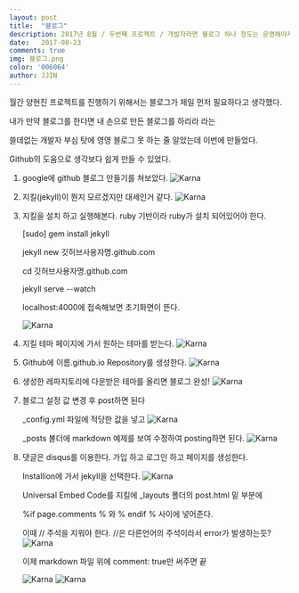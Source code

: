 ```yaml
---
layout: post
title:  "블로그"
description: 2017년 8월 / 두번째 프로젝트 / 개발자라면 블로그 하나 정도는 운영해야지! 이왕 블로그 하려면 네이버 이런거 말고 내가 만들어서 블로그 운영해야지! 그때부터인가요? 제가 블로그를 하지 못하게 된게..
date:   2017-08-23
comments: true
img: 블로그.png
color: '006064'
author: JJIN
---
```

월간 양현진 프로젝트를 진행하기 위해서는 블로그가 제일 먼저 필요하다고 생각했다.

내가 만약 블로그를 한다면 내 손으로 만든 블로그를 하리라 라는

쓸데없는 개발자 부심 탓에 영영 블로그 못 하는 줄 알았는데 이번에 만들었다.

Github의 도움으로 생각보다 쉽게 만들 수 있었다.

1. google에 github 블로그 만들기를 쳐보았다.
![Karna]({{site.baseurl}}/images/구글블로그검색.png)

2. 지킬(jekyll)이 뭔지 모르겠지만 대세인거 같다.
![Karna]({{site.baseurl}}/images/지킬이란.png)

3. 지킬을 설치 하고 실행해본다. ruby 기반이라 ruby가 설치 되어있어야 한다.

   [sudo] gem install jekyll 

   jekyll new 깃허브사용자명.github.com

   cd 깃허브사용자명.github.com

   jekyll serve --watch

   localhost:4000에 접속해보면 초기화면이 뜬다.

    ![Karna]({{site.baseurl}}/images/지킬초기화면.png)

4. 지킬 테마 페이지에 가서 원하는 테마를 받는다.
![Karna]({{site.baseurl}}/images/지킬테마.png)

5. Github에 이름.github.io Repository를 생성한다.
![Karna]({{site.baseurl}}/images/블로그레파지토리.png)

6. 생성한 레파지토리에 다운받은 테마를 올리면 블로그 완성!
![Karna]({{site.baseurl}}/images/블로그.png)

7. 블로그 설정 값 변경 후 post하면 된다

	_config.yml 파일에 적당한 값을 넣고
![Karna]({{site.baseurl}}/images/블로그설정.png)	

	_posts 볼더에 markdown 예제를 보여 수정하여 posting하면 된다.
![Karna]({{site.baseurl}}/images/블로그포스팅.png)

8. 댓글은 disqus를 이용한다.
	가입 하고 로그인 하고 페이지를 생성한다.

	Installion에 가서 jekyll을 선택한다.
	![Karna]({{site.baseurl}}/images/블로그댓글.png)

	Universal Embed Code를 지킬에 _layouts 폴더의 post.html 밑 부분에 

	%if page.comments % 와 % endif % 사이에 넣어준다.

	이때 // 주석을 지워야 한다. //은 다른언어의 주석이라서 error가 발생하는듯?
	![Karna]({{site.baseurl}}/images/댓글마무리.png)

	이제 markdown 파일 위에 comment: true만 써주면 끝

	![Karna]({{site.baseurl}}/images/커멘트.png)
	![Karna]({{site.baseurl}}/images/댓글완성.png)